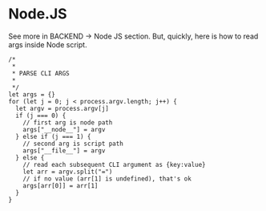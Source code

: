 # Node.JS

See more in BACKEND -&gt; Node JS section. But, quickly, here is how to read args inside Node script.

```text
/*
 *
 * PARSE CLI ARGS
 *
 */
let args = {}
for (let j = 0; j < process.argv.length; j++) {
  let argv = process.argv[j]
  if (j === 0) {
    // first arg is node path
    args["__node__"] = argv
  } else if (j === 1) {
    // second arg is script path
    args["__file__"] = argv
  } else {
    // read each subsequent CLI argument as {key:value}
    let arr = argv.split("=")
    // if no value (arr[1] is undefined), that's ok
    args[arr[0]] = arr[1]
  }
}
```

 

